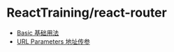 # ReactTraining/react-router
* [Basic 基础用法](https://github.com/liyayun713/React/edit/master/lesson/react-router-training/basic.md)
* [URL Parameters 地址传参](https://github.com/liyayun713/React/edit/master/lesson/react-router-training/url-parameters.md)
